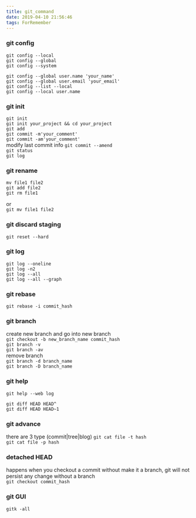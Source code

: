 ```yaml
---
title: git_command
date: 2019-04-10 21:56:46
tags: ForRemember
---
```

### git config
```
git config --local  
git config --global  
git config --system  
```
`git config --global user.name 'your_name'`  
`git config --global user.email 'your_email'`  
`git config --list --local`  
`git config --local user.name`  
### git init
`git init`  
`git init your_project && cd your_project`  
`git add`  
`git commit -m'your_comment'`  
`git commit -am'your_comment'`  
modify last commit info
`git commit --amend`  
`git status`  
`git log`
### git rename
```
mv file1 file2
git add file2
git rm file1
```
or  
`git mv file1 file2`  
### git discard staging
`git reset --hard`  
### git log
`git log --oneline`  
`git log -n2`  
`git log --all`  
`git log --all --graph`
### git rebase  
`git rebase -i commit_hash`    
### git branch  
create new branch and go into new branch  
`git checkout -b new_branch_name commit_hash`  
`git branch -v`  
`git branch -av`  
remove branch  
 `git branch -d branch_name`  
 `git branch -D branch_name`  

### git help
`git help --web log`  

`git diff HEAD HEAD^`  
`git diff HEAD HEAD~1`

### git advance
there are 3 type (commit|tree|blog)
`git cat file -t hash`  
`git cat file -p hash`

### detached HEAD
happens when you checkout a commit without make it a branch, git will not persist any change without a branch  
`git checkout commit_hash`

### git GUI
`gitk -all`
